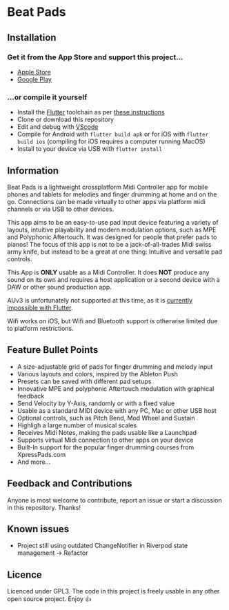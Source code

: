 # Beat Pads

## Installation

### Get it from the App Store and support this project...

- [Apple Store](https://apps.apple.com/us/app/beat-pads/id1633882803)
- [Google Play](https://play.google.com/store/apps/details?id=io.anzio.beat_pads&hl=en_AU&gl=US&pli=1)

### ...or compile it yourself

- Install the [Flutter](https://flutter.dev/) toolchain as per [these instructions](https://docs.flutter.dev/get-started/install)
- Clone or download this repository
- Edit and debug with [VScode](https://code.visualstudio.com/)
- Compile for Android with ```flutter build apk``` or for iOS with ```flutter build ios``` (compiling for iOS requires a computer running MacOS)
- Install to your device via USB with ```flutter install```

## Information

Beat Pads is a lightweight crossplatform Midi Controller app for mobile phones and tablets for melodies and finger drumming at home and on the go. Connections can be made virtually to other apps via platform midi channels or via USB to other devices.

This app aims to be an easy-to-use pad input device featuring a variety of layouts, intuitive playability and modern modulation options, such as MPE and Polyphonic Aftertouch. It was designed for people that prefer pads to pianos! The focus of this app is not to be a jack-of-all-trades Midi swiss army knife, but instead to be a great at one thing: Intuitive and versatile pad controls.

This App is **ONLY** usable as a Midi Controller. It does **NOT** produce any sound on its own and requires a host application or a second device with a DAW or other sound production app.

AUv3 is unfortunately not supported at this time, as it is [currently impossible with Flutter](https://github.com/flutter/flutter/issues/16092).

Wifi works on iOS, but Wifi and Bluetooth support is otherwise limited due to platform restrictions.

## Feature Bullet Points

- A size-adjustable grid of pads for finger drumming and melody input
- Various layouts and colors, inspired by the Ableton Push
- Presets can be saved with different pad setups
- Innovative MPE and polyphonic Aftertouch modulation with graphical feedback
- Send Velocity by Y-Axis, randomly or with a fixed value
- Usable as a standard MIDI device with any PC, Mac or other USB host
- Optional controls, such as Pitch Bend, Mod Wheel and Sustain
- Highligh a large number of musical scales
- Receives Midi Notes, making the pads usable like a Launchpad
- Supports virtual Midi connection to other apps on your device
- Built-In support for the popular finger drumming courses from XpressPads.com
- And more...

## Feedback and Contributions

Anyone is most welcome to contribute, report an issue or start a discussion in this repository. Thanks!

## Known issues

- Project still using outdated ChangeNotifier in Riverpod state management -> Refactor

## Licence

Licenced under GPL3. The code in this project is freely usable in any other open source project. Enjoy 👍
